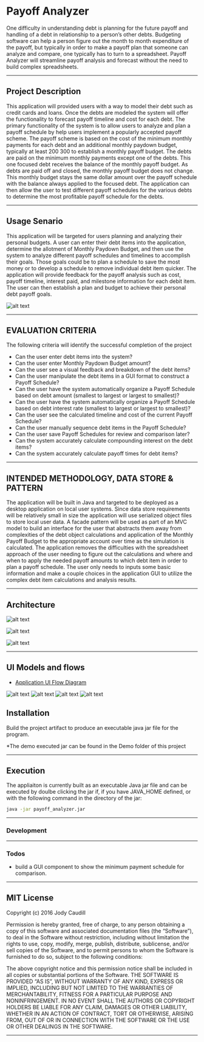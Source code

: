 # Payoff Analyzer

One difficulty in understanding debt is planning for the future payoff and handling of a debt in relationship to a person’s other debts. Budgeting software can help a person figure out the month to month expenditure of the payoff, but typically in order to make a payoff plan that someone can analyze and compare, one typically has to turn to a spreadsheet.  Payoff Analyzer will streamline payoff analysis and forecast without the need to build complex spreadsheets.
***

## Project Description

This application will provided users with a way to model their debt such as credit cards and loans.  Once the debts are modeled the system will offer the functionality to forecast payoff timeline and cost for each debt.  The primary functionality of the system is to allow users to analyze and plan a payoff schedule by help users implement a popularly accepted payoff scheme. 
The payoff scheme is based on the cost of the minimum monthly payments for each debt and an additional monthly paydown budget, typically at least $200~$300 to establish a monthly payoff budget.  The debts are paid on the minimum monthly payments except one of the debts. This one focused debt receives the balance of the monthly payoff budget.  As debts are paid off and closed, the monthly payoff budget does not change. This monthly budget stays the same dollar amount over the payoff schedule with the balance always applied to the focused debt. The application can then allow the user to test different payoff schedules for the various debts to determine the most profitable payoff schedule for the debts. 
***
## Usage Senario
This application will be targeted for users planning and analyzing their personal budgets.  A user can enter their debt items into the application, determine the allotment of Monthly Paydown Budget, and then use the system to analyze different payoff schedules and timelines to accomplish their goals.  Those goals could be to plan a schedule to save the most money or to develop a schedule to remove individual debt item quicker.  The application will provide feedback for the payoff analysis such as cost, payoff timeline, interest paid, and milestone information for each debit item.  The user can then establish a plan and budget to achieve their personal debt payoff goals.

![alt text](https://github.com/ElderAbyss/PayoffAnalyzer/raw/master/images/payoff%20analyzer%20-%20Use%20Case.png "Use Case")
***
## EVALUATION CRITERIA
The following criteria will identify the successful completion of the project
* Can the user enter debt items into the system?
* Can the user enter Monthly Paydown Budget amount?
* Can the user see a visual feedback and breakdown of the debt items?
* Can the user manipulate the debt items in a GUI format to construct a Payoff Schedule?
* Can the user have the system automatically organize a Payoff Schedule based on debt amount (smallest to largest or largest to smallest)?
* Can the user have the system automatically organize a Payoff Schedule based on debt interest rate (smallest to largest or largest to smallest)?
* Can the user see the calculated timeline and cost of the current Payoff Schedule?
* Can the user manually sequence debt items in the Payoff Schedule?
* Can the user save Payoff Schedules for review and comparison later?
* Can the system accurately calculate compounding interest on the debt items?
* Can the system accurately calculate payoff times for debt items?
 
***
## INTENDED METHODOLOGY, DATA STORE & PATTERN
The application will be built in Java and targeted to be deployed as a desktop application on local user systems. Since data store requirements will be relatively small in size the application will use serialized object files to store local user data.  A facade pattern will be used as part of an MVC model to build an interface for the user that abstracts them away from complexities of the debt object calculations and application of the Monthly Payoff Budget to the appropriate account over time as the simulation is calculated. The application removes the difficulties with the spreadsheet approach of the user needing to figure out the calculations and where and when to apply the needed payoff amounts to which debt item in order to plan a payoff schedule. The user only needs to inputs some basic information and make a couple choices in the application GUI to utilize the complex debt item calculations and analysis results. 
***
## Architecture
![alt text](https://github.com/ElderAbyss/PayoffAnalyzer/raw/master/images/arch%20model%20-%20Page%201.png "Architecture Model")

![alt text](https://github.com/ElderAbyss/PayoffAnalyzer/raw/master/images/payoff%20analyzer%20-%20Components.png "Component Model")

![alt text](https://github.com/ElderAbyss/PayoffAnalyzer/raw/master/images/payoff%20analyzer%20-%20State.png "State Model")

***
## UI Models and flows  

* [Application UI Flow Diagram](https://github.com/ElderAbyss/PayoffAnalyzer/raw/master/images/UI%20flow%20-%20UX.png)

![alt text](https://github.com/ElderAbyss/PayoffAnalyzer/raw/master/images/UI%20flow%20-%20Debt%20Flow.png "Enter Debts Flow")
![alt text](https://github.com/ElderAbyss/PayoffAnalyzer/raw/master/images/UI%20flow%20-%20Plan%20Flow.png "Enter Schedule Flow")
![alt text](https://github.com/ElderAbyss/PayoffAnalyzer/raw/master/images/UI%20flow%20-%20Debts%20Screen.png "Debts Screen")
![alt text](https://github.com/ElderAbyss/PayoffAnalyzer/raw/master/images/UI%20flow%20-%20Payoff%20Screen.png "Schedule Screen")
## Installation
Build the project artifact to produce an executable java jar file for the program. 

*The demo executed jar can be found in the Demo folder of this project

***
## Execution
The appliaiton is currently built as an executable Java jar file and can be executed by doulbe clicking the jar if, if you have JAVA_HOME defined, or with the following command in the directory of the jar:
```sh
java -jar payoff_analyzer.jar
```
***
### Development

***
### Todos

 - build a GUI component to show the minimum payment schedule for comparison.
 
***

## MIT License
Copyright (c) 2016 Jody Caudill 

 Permission is hereby granted, free of charge, to any person obtaining a copy of this software and
 associated documentation files (the “Software”), to deal in the Software without restriction, including
 without limitation the rights to use, copy, modify, merge, publish, distribute, sublicense, and/or sell
 copies of the Software, and to permit persons to whom the Software is furnished to do so, subject to the
 following conditions:
 
 The above copyright notice and this permission notice shall be included in all copies or substantial portions of the Software. THE SOFTWARE IS PROVIDED “AS IS”, WITHOUT WARRANTY OF ANY KIND, EXPRESS OR IMPLIED, INCLUDING BUT NOT LIMITED TO THE WARRANTIES OF MERCHANTABILITY, FITNESS FOR A PARTICULAR PURPOSE AND NONINFRINGEMENT. IN NO EVENT SHALL THE AUTHORS OR COPYRIGHT HOLDERS BE LIABLE FOR ANY CLAIM, DAMAGES OR OTHER LIABILITY, WHETHER IN AN ACTION OF CONTRACT, TORT OR OTHERWISE, ARISING FROM, OUT OF OR IN CONNECTION WITH THE SOFTWARE OR THE USE OR OTHER DEALINGS IN THE SOFTWARE.
 
***
